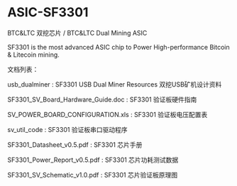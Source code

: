 # ASIC-SF3301
BTC&amp;LTC 双挖芯片 /  BTC&amp;LTC Dual Mining ASIC

SF3301 is the most advanced ASIC chip to Power High-performance Bitcoin & Litecoin mining.

文档列表：

usb_dualminer : SF3301 USB Dual Miner Resources 双挖USB矿机设计资料

SF3301_SV_Board_Hardware_Guide.doc : SF3301 验证板硬件指南

SV_POWER_BOARD_CONFIGURATION.xls : SF3301 验证板电压配置表

sv_util_code : SF3301 验证板串口驱动程序

SF3301_Datasheet_v0.5.pdf : SF3301 芯片手册

SF3301_Power_Report_v0.5.pdf : SF3301 芯片功耗测试数据

SF3301_SV_Schematic_v1.0.pdf : SF3301 芯片验证板原理图
